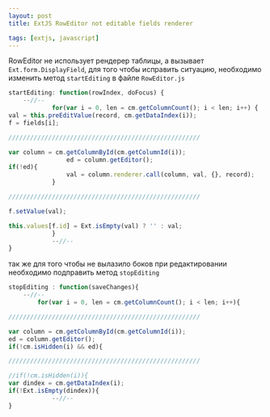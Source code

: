 ```yaml
---
layout: post
title: ExtJS RowEditor not editable fields renderer

tags: [extjs, javascript]
---
```


RowEditor  не использует рендерер таблицы, а вызывает `Ext.form.DisplayField`, для  того чтобы исправить ситуацию, необходимо изменить метод `startEditing` в файле `RowEditor.js`

```js
startEditing: function(rowIndex, doFocus) {
    --//--
            for(var i = 0, len = cm.getColumnCount(); i < len; i++) {
val = this.preEditValue(record, cm.getDataIndex(i));
f = fields[i];

/////////////////////////////////////////////////////

var column = cm.getColumnById(cm.getColumnId(i));
                ed = column.getEditor();
if(!ed){
                val = column.renderer.call(column, val, {}, record);
            }

/////////////////////////////////////////////////////

f.setValue(val);

this.values[f.id] = Ext.isEmpty(val) ? '' : val;
            }
            --//--
}
```

так же для того чтобы не вылазило боков при редактировании необходимо подправить метод `stopEditing`

```js
stopEditing : function(saveChanges){
    --//--
        for(var i = 0, len = cm.getColumnCount(); i < len; i++){

/////////////////////////////////////////////////////

var column = cm.getColumnById(cm.getColumnId(i));
ed = column.getEditor();
if(!cm.isHidden(i) && ed){

/////////////////////////////////////////////////////

//if(!cm.isHidden(i)){
var dindex = cm.getDataIndex(i);
if(!Ext.isEmpty(dindex)){
            --//--
}
```
